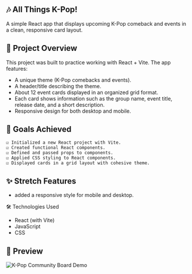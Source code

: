 ## 🎶 **All Things K-Pop!**

A simple React app that displays upcoming K-Pop comeback and events in a clean, responsive card layout.

## 📌 **Project Overview**

This project was built to practice working with React + Vite. The app features:
* A unique theme (K-Pop comebacks and events).
* A header/title describing the theme.
* About 12 event cards displayed in an organized grid format.
* Each card shows information such as the group name, event title, release date, and a short description.
* Responsive design for both desktop and mobile.

## 🎯 **Goals Achieved**
    ☑️ Initialized a new React project with Vite.
    ☑️ Created functional React components.
    ☑️ Defined and passed props to components.
    ☑️ Applied CSS styling to React components.
    ☑️ Displayed cards in a grid layout with cohesive theme.

## ✨ **Stretch Features**
* added a responsive style for mobile and desktop.

🛠️ Technologies Used
* React (with Vite)
* JavaScript
* CSS

## 📸 Preview  

![K-Pop Community Board Demo](https://media1.giphy.com/media/v1.Y2lkPTc5MGI3NjExb2VhajlxNHZiNjNsbng4bmkxdndsMGVzdnRjOTU1aWc1MmQ2aXBkbyZlcD12MV9pbnRlcm5hbF9naWZfYnlfaWQmY3Q9Zw/cSGlJWT6zMdnHFTeen/giphy.gif)
